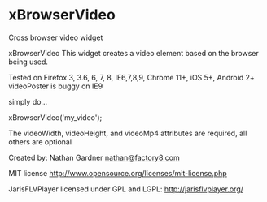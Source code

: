 xBrowserVideo
=============

Cross browser video widget

xBrowserVideo
This widget creates a video element based on the browser being used.

Tested on Firefox 3, 3.6, 6, 7, 8, IE6,7,8,9, Chrome 11+, iOS 5+, Android 2+
videoPoster is buggy on IE9

simply do...
<script type="text/javascript" src="http://widgets.jpdmi.com/xbrowservideo.js"></script>
<div id="my_video" videoWidth="640" videoHeight="480" videoMp4="/path/to/video.mp4" videoWebm="/path/to/video.webm" videoOgg="/path/to/video.ogg" videoPoster="/path/to/poster.jpg" videoAutoplay="autoplay"><!-- video element will be placed here --></div>
xBrowserVideo('my_video');

The videoWidth, videoHeight, and videoMp4 attributes are required, all others are optional

Created by: Nathan Gardner <nathan@factory8.com>

MIT license http://www.opensource.org/licenses/mit-license.php

JarisFLVPlayer licensed under GPL and LGPL: http://jarisflvplayer.org/